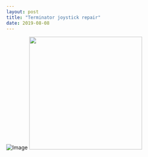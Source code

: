 ```yaml
---
layout: post
title: "Terminator joystick repair"
date: 2019-08-08
---
```

![Image](https://aripulakka.github.io/blog/pictures/DSC_0093.JPG)
<img src="https://aripulakka.github.io/blog/pictures/DSC_0093.JPG" width="300" />
